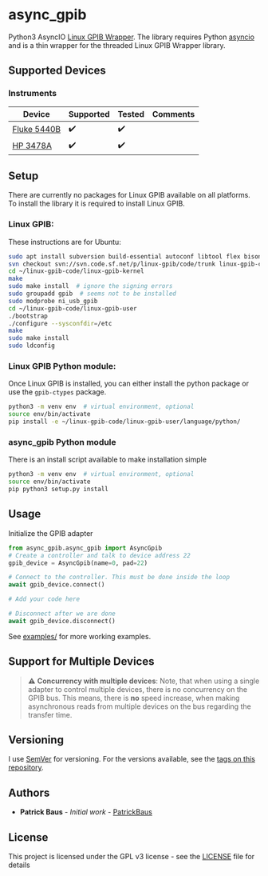 # async_gpib
Python3 AsyncIO [Linux GPIB Wrapper](https://linux-gpib.sourceforge.io/). The library requires Python [asyncio](https://docs.python.org/3/library/asyncio.html) and is a thin wrapper for the threaded Linux GPIB Wrapper library.

## Supported Devices

### Instruments
|Device|Supported|Tested|Comments|
|--|--|--|--|
|[Fluke 5440B](https://github.com/PatrickBaus/pyAsyncFluke5440B)|:heavy_check_mark:|:heavy_check_mark:|  |
|[HP 3478A](https://github.com/PatrickBaus/pyAsyncHP3478A)|:heavy_check_mark:|:heavy_check_mark:|  |

## Setup
There are currently no packages for Linux GPIB available on all platforms. To install the library it is required to install Linux GPIB.

### Linux GPIB:
These instructions are for Ubuntu:
```bash
sudo apt install subversion build-essential autoconf libtool flex bison python3-dev
svn checkout svn://svn.code.sf.net/p/linux-gpib/code/trunk linux-gpib-code
cd ~/linux-gpib-code/linux-gpib-kernel
make
sudo make install  # ignore the signing errors
sudo groupadd gpib  # seems not to be installed
sudo modprobe ni_usb_gpib
cd ~/linux-gpib-code/linux-gpib-user
./bootstrap
./configure --sysconfdir=/etc
make
sudo make install
sudo ldconfig
```

### Linux GPIB Python module:
Once Linux GPIB is installed, you can either install the python package or use the `gpib-ctypes` package.
```bash
python3 -m venv env  # virtual environment, optional
source env/bin/activate
pip install -e ~/linux-gpib-code/linux-gpib-user/language/python/
```

### async_gpib Python module
There is an install script available to make installation simple
```bash
python3 -m venv env  # virtual environment, optional
source env/bin/activate
pip python3 setup.py install
```

## Usage
Initialize the GPIB adapter
```python
from async_gpib.async_gpib import AsyncGpib
# Create a controller and talk to device address 22
gpib_device = AsyncGpib(name=0, pad=22)

# Connect to the controller. This must be done inside the loop
await gpib_device.connect()

# Add your code here

# Disconnect after we are done
await gpib_device.disconnect()
```
See [examples/](examples/) for more working examples.

## Support for Multiple Devices
> :warning: **Concurrency with multiple devices**: Note, that when using a single adapter to control multiple devices, there is no concurrency on the GPIB bus. This means, there is **no** speed increase, when making asynchronous reads from multiple devices on the bus regarding the transfer time.

## Versioning

I use [SemVer](http://semver.org/) for versioning. For the versions available, see the [tags on this repository](https://github.com/PatrickBaus/pyAsyncPrologix/tags). 

## Authors

* **Patrick Baus** - *Initial work* - [PatrickBaus](https://github.com/PatrickBaus)

## License


This project is licensed under the GPL v3 license - see the [LICENSE](LICENSE) file for details

